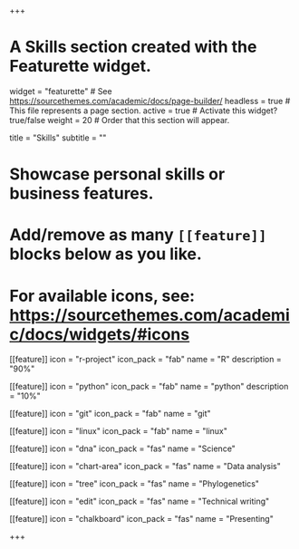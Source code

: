 +++
# A Skills section created with the Featurette widget.
widget = "featurette"  # See https://sourcethemes.com/academic/docs/page-builder/
headless = true  # This file represents a page section.
active = true  # Activate this widget? true/false
weight = 20  # Order that this section will appear.

title = "Skills"
subtitle = ""

# Showcase personal skills or business features.
# 
# Add/remove as many `[[feature]]` blocks below as you like.
# 
# For available icons, see: https://sourcethemes.com/academic/docs/widgets/#icons

[[feature]]
  icon = "r-project"
  icon_pack = "fab"
  name = "R"
  description = "90%"

[[feature]]
  icon = "python"
  icon_pack = "fab"
  name = "python"
  description = "10%"

[[feature]]
  icon = "git"
  icon_pack = "fab"
  name = "git"
  
[[feature]]
  icon = "linux"
  icon_pack = "fab"
  name = "linux"
  
[[feature]]
  icon = "dna"
  icon_pack = "fas"
  name = "Science"

[[feature]]
  icon = "chart-area"
  icon_pack = "fas"
  name = "Data analysis"
  
[[feature]]
  icon = "tree"
  icon_pack = "fas"
  name = "Phylogenetics"
  
[[feature]]
  icon = "edit"
  icon_pack = "fas"
  name = "Technical writing"
  
[[feature]]
  icon = "chalkboard"
  icon_pack = "fas"
  name = "Presenting"

+++
